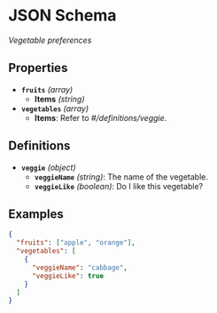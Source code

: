 # JSON Schema

_Vegetable preferences_

## Properties

- **`fruits`** _(array)_
  - **Items** _(string)_
- **`vegetables`** _(array)_
  - **Items**: Refer to _#/definitions/veggie_.

## Definitions

- **`veggie`** _(object)_
  - **`veggieName`** _(string)_: The name of the vegetable.
  - **`veggieLike`** _(boolean)_: Do I like this vegetable?

## Examples

```json
{
  "fruits": ["apple", "orange"],
  "vegetables": [
    {
      "veggieName": "cabbage",
      "veggieLike": true
    }
  ]
}
```
